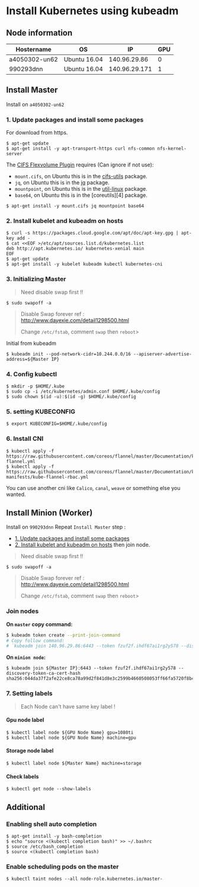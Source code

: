 # Install Kubernetes using kubeadm

## Node information
|Hostername|OS|IP|GPU|
| - | - | - | - |
|a4050302-un62|Ubuntu 16.04|140.96.29.86|0|
|990293dnn|Ubuntu 16.04|140.96.29.171|1|

## Install Master
Install on `a4050302-un62`

### 1. Update packages and install some packages
For download from https.
```shell
$ apt-get update
$ apt-get install -y apt-transport-https curl nfs-common nfs-kernel-server
```

The [CIFS Flexvolume Plugin][0] requires (Can ignore if not use):

* `mount.cifs`, on Ubuntu this is in the [cifs-utils][1] package.
* `jq`, on Ubuntu this is in the [jq][2] package.
* `mountpoint`, on Ubuntu this is in the [util-linux][3] package.
* `base64`, on Ubuntu this is in the [coreutils][4] package.

```shell
$ apt-get install -y mount.cifs jq mountpoint base64
```

### 2. Install kubelet and kubeadm on hosts

```shell
$ curl -s https://packages.cloud.google.com/apt/doc/apt-key.gpg | apt-key add -
$ cat <<EOF >/etc/apt/sources.list.d/kubernetes.list
deb http://apt.kubernetes.io/ kubernetes-xenial main
EOF
$ apt-get update
$ apt-get install -y kubelet kubeadm kubectl kubernetes-cni
```
### 3. Initializing Master

> Need disable swap first !!

```shell
$ sudo swapoff -a 
```
> Disable Swap forever
> ref : http://www.dayexie.com/detail1298500.html
> 
> Change `/etc/fstab`, comment `swap` then `reboot`>  

Initial from kubeadm
```shell
$ kubeadm init --pod-network-cidr=10.244.0.0/16 --apiserver-advertise-address=${Master IP}
```

### 4. Config kubectl
```shell
$ mkdir -p $HOME/.kube
$ sudo cp -i /etc/kubernetes/admin.conf $HOME/.kube/config
$ sudo chown $(id -u):$(id -g) $HOME/.kube/config
```

### 5. setting KUBECONFIG
```shell
$ export KUBECONFIG=$HOME/.kube/config
```

### 6. Install CNI

```shell
$ kubectl apply -f https://raw.githubusercontent.com/coreos/flannel/master/Documentation/kube-flannel.yml
$ kubectl apply -f https://raw.githubusercontent.com/coreos/flannel/master/Documentation/k8s-manifests/kube-flannel-rbac.yml
```
You can use another cni like `Calico`, `canal`, `weave` or something else you wanted.

## Install Minion (Worker)

Install on `990293dnn`
Repeat `Install Master` step :
- [1. Update packages and install some packages](#1-update-packages-and-install-some-packages)
- [2. Install kubelet and kubeadm on hosts](#2-install-kubelet-and-kubeadm-on-hosts) then join node.

> Need disable swap first !!

```shell
$ sudo swapoff -a 
```
> Disable Swap forever
> ref : http://www.dayexie.com/detail1298500.html
> 
> Change `/etc/fstab`, comment `swap` then `reboot`>  

### Join nodes

**On `master` copy command:**

```sh
$ kubeadm token create --print-join-command
# Copy follow command:
# `kubeadm join 140.96.29.86:6443 --token fzuf2f.ihdf67ai1rg2y578 --discovery-token-ca-cert-hash sha256:044da37f2afe22ce8ca78a99d2f841d8e3c2599b4660508053ff66fa5720f8b4`
```

**On `minion node`:**

```shell
$ kubeadm join ${Master IP}:6443 --token fzuf2f.ihdf67ai1rg2y578 --discovery-token-ca-cert-hash sha256:044da37f2afe22ce8ca78a99d2f841d8e3c2599b4660508053ff66fa5720f8b4
```

### 7. Setting labels

> Each Node can't have same key label !

#### Gpu node label

```shell
$ kubectl label node ${GPU Node Name} gpu=1080ti
$ kubectl label node ${GPU Node Name} machine=gpu
```

#### Storage node label

```shell
$ kubectl label node ${Master Name} machine=storage
```

#### Check labels

```shell
$ kubectl get node --show-labels
```

## Additional

### Enabling shell auto completion

```shell
$ apt-get install -y bash-completion
$ echo "source <(kubectl completion bash)" >> ~/.bashrc
$ source /etc/bash_completion
$ source <(kubectl completion bash)
```

### Enable scheduling pods on the master

```shell
$ kubectl taint nodes --all node-role.kubernetes.io/master-
```

<!-- ### Create Token for join node

```shell
$ kubeadm token create
$ kubeadm token list
```

### Get token ca cert hash

```shell
$ openssl x509 -pubkey -in /etc/kubernetes/pki/ca.crt | openssl rsa -pubin -outform der 2>/dev/null | openssl dgst -sha256 -hex | sed 's/^.* //'
``` -->

[0]: https://github.com/fstab/cifs
[1]: https://packages.ubuntu.com/bionic/cifs-utils
[2]: https://packages.ubuntu.com/bionic/jq
[3]: https://packages.ubuntu.com/bionic/util-linux
